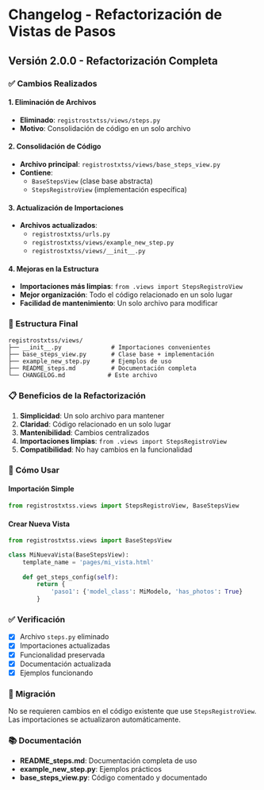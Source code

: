 # Changelog - Refactorización de Vistas de Pasos

## Versión 2.0.0 - Refactorización Completa

### ✅ Cambios Realizados

#### 1. Eliminación de Archivos
- **Eliminado**: `registrostxtss/views/steps.py`
- **Motivo**: Consolidación de código en un solo archivo

#### 2. Consolidación de Código
- **Archivo principal**: `registrostxtss/views/base_steps_view.py`
- **Contiene**:
  - `BaseStepsView` (clase base abstracta)
  - `StepsRegistroView` (implementación específica)

#### 3. Actualización de Importaciones
- **Archivos actualizados**:
  - `registrostxtss/urls.py`
  - `registrostxtss/views/example_new_step.py`
  - `registrostxtss/views/__init__.py`

#### 4. Mejoras en la Estructura
- **Importaciones más limpias**: `from .views import StepsRegistroView`
- **Mejor organización**: Todo el código relacionado en un solo lugar
- **Facilidad de mantenimiento**: Un solo archivo para modificar

### 🔧 Estructura Final

```
registrostxtss/views/
├── __init__.py              # Importaciones convenientes
├── base_steps_view.py       # Clase base + implementación
├── example_new_step.py      # Ejemplos de uso
├── README_steps.md          # Documentación completa
└── CHANGELOG.md            # Este archivo
```

### 📋 Beneficios de la Refactorización

1. **Simplicidad**: Un solo archivo para mantener
2. **Claridad**: Código relacionado en un solo lugar
3. **Mantenibilidad**: Cambios centralizados
4. **Importaciones limpias**: `from .views import StepsRegistroView`
5. **Compatibilidad**: No hay cambios en la funcionalidad

### 🚀 Cómo Usar

#### Importación Simple
```python
from registrostxtss.views import StepsRegistroView, BaseStepsView
```

#### Crear Nueva Vista
```python
from registrostxtss.views import BaseStepsView

class MiNuevaVista(BaseStepsView):
    template_name = 'pages/mi_vista.html'
    
    def get_steps_config(self):
        return {
            'paso1': {'model_class': MiModelo, 'has_photos': True}
        }
```

### ✅ Verificación

- [x] Archivo `steps.py` eliminado
- [x] Importaciones actualizadas
- [x] Funcionalidad preservada
- [x] Documentación actualizada
- [x] Ejemplos funcionando

### 🔄 Migración

No se requieren cambios en el código existente que use `StepsRegistroView`. Las importaciones se actualizaron automáticamente.

### 📚 Documentación

- **README_steps.md**: Documentación completa de uso
- **example_new_step.py**: Ejemplos prácticos
- **base_steps_view.py**: Código comentado y documentado 